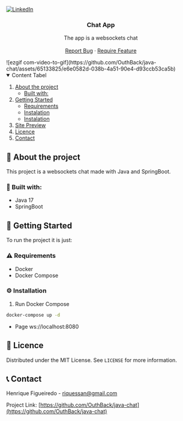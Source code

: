 <!--
*** Thanks for checking out the Best-README-Template. If you have a suggestion
*** that would make this better, please fork the repo and create a pull request
*** or simply open an issue with the tag "enhancement".
*** Thanks again! Now go create something AMAZING! :D
-->

<!-- PROJECT SHIELDS -->
<!--
*** I'm using markdown "reference style" links for readability.
*** Reference links are enclosed in brackets [ ] instead of parentheses ( ).
*** See the bottom of this document for the declaration of the reference variables
*** for contributors-url, forks-url, etc. This is an optional, concise syntax you may use.
*** https://www.markdownguide.org/basic-syntax/#reference-style-links
-->

<!-- [![Forks][forks-shield]][forks-url]
[![Issues][issues-shield]][issues-url]
[![MIT License][license-shield]][license-url]-->

[![LinkedIn][linkedin-shield]][linkedin-url]

<!-- PROJECT LOGO -->
  <!--
  <a href="https://github.com/OuthBack/taq-challenge">
    <img src=".github/logo.png" alt="Logo" width="80" height="80">
  </a>
  -->

  <h3 align="center">Chat App</h3>

  <p align="center">
    The app is a websockets chat
    <br />
    <br />
    <a href="https://github.com/OuthBack/taq-challenge/issues">Report Bug</a>
    ·
    <a href="https://github.com/OuthBack/taq-challenge/issues">Require Feature</a>
  </p>
</p>
![ezgif com-video-to-gif](https://github.com/OuthBack/java-chat/assets/65133825/e6e0582d-038b-4a51-90e4-d93ccb53ca5b)




<!-- TABLE OF CONTENTS -->
<details open="open">
  <summary>Content Tabel</summary>
  <ol>
    <li>
      <a href="#about-the-project">About the project</a>
      <ul>
        <li><a href="#built-with">Built with:</a></li>
      </ul>
    </li>
    <li>
      <a href="#getting-started">Getting Started</a>
      <ul>
        <li><a href="#prerequisites">Requirements</a></li>
        <li><a href="#installation">Instalation</a></li>
        <li><a href="#props">Instalation</a></li>
      </ul>
    </li>
    <li><a href="#usage">Site Preview</a></li>
    <li><a href="#license">Licence</a></li>
    <li><a href="#contact">Contact</a></li>

  </ol>
</details>

<!-- ABOUT THE PROJECT -->

## 📖 About the project

This project is a websockets chat made with Java and SpringBoot.

### 🔋 Built with:

- Java 17
- SpringBoot

<!-- GETTING STARTED -->

## :scroll: Getting Started

To run the project it is just:

### :warning: Requirements

- Docker
- Docker Compose

### :gear: Installation

1. Run Docker Compose
```sh
docker-compose up -d
```
- Page
ws://localhost:8080

<!-- Site Preview -->

## :pencil: Licence

Distributed under the MIT License. See `LICENSE` for more information.

<!-- CONTACT -->

## :telephone_receiver: Contact

Henrique Figueiredo - riquessan@gmail.com

Project Link: [https://github.com/OuthBack/java-chat](https://github.com/OuthBack/java-chat)

<!-- MARKDOWN LINKS & IMAGES -->
<!-- https://www.markdownguide.org/basic-syntax/#reference-style-links -->

[contributors-shield]: https://img.shields.io/github/OuthBack/java-chat/Best-README-Template.svg?style=for-the-badge
[contributors-url]: https://github.com/OuthBack/java-chat/graphs/contributors
[forks-shield]: https://img.shields.io/github/forks/OuthBack/java-chat.svg?style=for-the-badge
[forks-url]: https://github.com/OuthBack/java-chat/network/members
[stars-shield]: https://img.shields.io/github/stars/OuthBack/java-chat.svg?style=for-the-badge
[stars-url]: https://github.com/OuthBack/java-chat/stargazers
[issues-shield]: https://img.shields.io/github/issues/OuthBack/java-chat.svg?style=for-the-badge
[issues-url]: https://github.com/OuthBack/java-chat/issues
[license-shield]: https://img.shields.io/github/license/OuthBack/java-chat.svg?style=for-the-badge
[license-url]: https://github.com/OuthBack/java-chat/blob/master/LICENSE.txt
[linkedin-shield]: https://img.shields.io/badge/-LinkedIn-black.svg?style=for-the-badge&logo=linkedin&colorB=555
[linkedin-url]: https://www.linkedin.com/in/h-figueiredo
[product-screenshot]: .github/screenshot.png
[site-status]: https://img.shields.io/website/https/vercel.com/outhback/java-chat/path/to/page.html.svg.?style=for-the-badge
